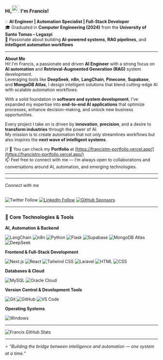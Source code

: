 ### Hi,<img src="https://raw.githubusercontent.com/MartinHeinz/MartinHeinz/master/wave.gif" width="25px"> I'm Francis! 

💡 **AI Engineer | Automation Specialist | Full-Stack Developer**  
🎓 Graduated in **Computer Engineering (2024)** from the **University of Santo Tomas – Legazpi**  
🚀 Passionate about building **AI-powered systems**, **RAG pipelines**, and **intelligent automation workflows**  

---

 **About Me**  
Hi! I'm Francis, a passionate and driven **AI Engineer** with a strong focus on **AI automation** and **Retrieval-Augmented Generation (RAG)** system development.  
Leveraging tools like **DeepSeek**, **n8n**, **LangChain**,  **Pinecone**, **Supabase**, and **MongoDB Atlas**, I design intelligent solutions that blend cutting-edge AI with scalable automation workflows.

With a solid foundation in **software and system development**, I’ve expanded my expertise into **end-to-end AI applications** that optimize processes, enhance decision-making, and unlock new business opportunities.  

Every project I take on is driven by **innovation**, **precision**, and a desire to **transform industries** through the power of AI.  
My mission is to create automation that not only streamlines workflows but also inspires the **next wave of intelligent systems**.

// 💬 You can check my **Portfolio** at [https://francistm-portfolio.vercel.app/](https://francistm-portfolio.vercel.app/)  
📫 Feel free to connect with me — I’m always open to collaborations and conversations around AI, automation, and emerging technologies.

---

<hr/> 
<i>Connect with me</i> <br/> &nbsp

![Twitter Follow](https://img.shields.io/twitter/follow/johnfrancistm?label=Twitter%20&style=social)
[![LinkedIn Follow](https://img.shields.io/badge/LinkedIn-Follow-blue?style=social&logo=linkedin)](https://www.linkedin.com/in/john-francis-tamondong-866055232/)
[![GitHub Sponsors](https://img.shields.io/badge/GitHub-Sponsors-orange?style=social&logo=github)](https://github.com/sponsors/fraanciisq)

---

### 🧩 Core Technologies & Tools

**AI, Automation & Backend**
<p>
<img alt="LangChain" src="https://img.shields.io/badge/LangChain-121D33?logoColor=white&style=flat" />
<img alt="n8n" src="https://img.shields.io/badge/n8n-EA4C89?logo=n8n&logoColor=white&style=flat" />
<img alt="Python" src="https://img.shields.io/badge/Python-3776AB?logo=python&logoColor=white&style=flat" />
<img alt="Flask" src="https://img.shields.io/badge/Flask-000000?logo=flask&logoColor=white&style=flat" />
<img alt="Supabase" src="https://img.shields.io/badge/Supabase-3FCF8E?logo=supabase&logoColor=white&style=flat" />
<img alt="MongoDB Atlas" src="https://img.shields.io/badge/MongoDB%20Atlas-47A248?logo=mongodb&logoColor=white&style=flat" />
<img alt="DeepSeek" src="https://img.shields.io/badge/DeepSeek-2E77FF?style=flat&logoColor=white" />
</p>

**Frontend & Full-Stack Development**
<p>
<img alt="Next.js" src="https://img.shields.io/badge/Next.js-000000?logo=next.js&logoColor=white&style=flat" />
<img alt="React" src="https://img.shields.io/badge/React-61DAFB?logo=react&logoColor=white&style=flat" />
<img alt="Tailwind CSS" src="https://img.shields.io/badge/Tailwind_CSS-38B2AC?logo=tailwindcss&logoColor=white&style=flat" />
<img alt="Laravel" src="https://img.shields.io/badge/Laravel-FF2D20?logo=laravel&logoColor=white&style=flat" /> 
<img alt="HTML" src="https://img.shields.io/badge/HTML-E34F26?logo-html5&logoColor=white&style=flat" />
<img alt="CSS" src="https://img.shields.io/badge/CSS-1572B6?logo=css3&logoColor=white&style=flat" />
</p>

**Databases & Cloud**
<p>
<img alt="MySQL" src="https://img.shields.io/badge/MySQL-4479A1?logo=mysql&logoColor=white&style=flat" /> 
<img alt="Oracle Cloud" src="https://img.shields.io/badge/Oracle-F80000?logo=oracle&logoColor=white&style=flat" />
</p>

**Version Control & Development Tools**
<p>
<img alt="Git" src="https://img.shields.io/badge/Git-F05032?logo=git&logoColor=white&style=flat" />
<img alt="GitHub" src="https://img.shields.io/badge/GitHub-181717?logo=github&logoColor=white&style=flat" />
<img alt="VS Code" src="https://img.shields.io/badge/Visual_Studio_Code-007ACC?logo=visualstudiocode&logoColor=white&style=flat" />
</p>

**Operating Systems**
<p>
<img alt="Windows" src="https://img.shields.io/badge/Windows-0078D6?logo=windows&logoColor=white&style=flat" />
</p>

---

![Francis GitHub Stats](https://github-readme-stats.vercel.app/api?username=fraanciisq&theme=transparent&show_icons=true)

---

⭐ *“Building the bridge between intelligence and automation — one system at a time.”*  
